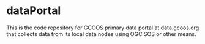 # dataPortal
This is the code repository for GCOOS primary data portal at data.gcoos.org that collects data from its local data nodes using OGC SOS or other means.
